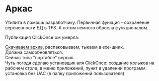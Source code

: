 # Аркас

Утилита в помошь разработчику.
Первичная функция - сохранение версионности БД в TFS.
А потом немного обросла функционалом.

Публикация ClickOnce`ом умерла.

[Скачиваем архив](https://github.com/ChernenkoAV/Arcas/releases/download/0.0.1/Arcas.zip), распаковываем, тыкаем в exe-шник.  
Должна самообновляться.  
Сейчас типа "портабле" версия.  
Чуть погодя сделаю установщик аля ClickOnce: создание ярлыков на рабочем столе, в меню приложений; пункт в удалении программ; установка без UAC (в папку приложений пользователя). 
